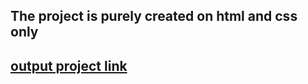 
## The project is purely created on html and css only
## [output project link](https://fsjs-gaming.netlify.app/)

